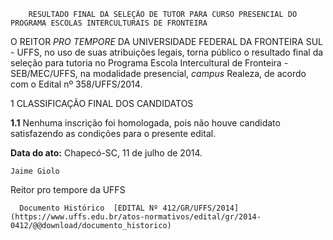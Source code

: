         RESULTADO FINAL DA SELEÇÃO DE TUTOR PARA CURSO PRESENCIAL DO PROGRAMA ESCOLAS INTERCULTURAIS DE FRONTEIRA  

O REITOR *PRO TEMPORE* DA UNIVERSIDADE FEDERAL DA FRONTEIRA SUL - UFFS, no uso de suas atribuições legais, torna público o resultado final da seleção para tutoria no Programa Escola Intercultural de Fronteira - SEB/MEC/UFFS, na modalidade presencial, *campus* Realeza, de acordo com o Edital nº 358/UFFS/2014.

 1 CLASSIFICAÇÃO FINAL DOS CANDIDATOS

 **1.1** Nenhuma inscrição foi homologada, pois não houve candidato satisfazendo as condições para o presente edital.

  

   **Data do ato:** Chapecó-SC, 11 de julho de 2014.   
 

    Jaime Giolo   
 Reitor pro tempore da UFFS 

      Documento Histórico  [EDITAL Nº 412/GR/UFFS/2014](https://www.uffs.edu.br/atos-normativos/edital/gr/2014-0412/@@download/documento_historico)     
      